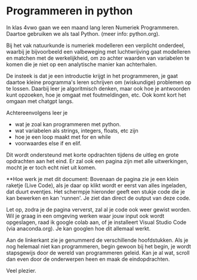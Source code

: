 # Programmeren in python

In klas 4vwo gaan we een maand lang leren Numeriek Programmeren. Daartoe gebruiken we als taal Python. (meer info: python.org).

Bij het vak natuurkunde is numeriek modelleren een verplicht onderdeel, waarbij je bijvoorbeeld een valbeweging met luchtwrijving gaat modelleren en matchen met de werkelijkheid, om zo achter waarden van variabelen te komen die je niet op een analytische manier kan achterhalen.

De insteek is dat je een introductie krijgt in het programmeren, je gaat daartoe kleine programma's leren schrijven om (wiskundige) problemen op te lossen. Daarbij leer je algoritmisch denken, maar ook hoe je antwoorden kunt opzoeken, hoe je omgaat met foutmeldingen, etc. Ook komt kort het omgaan met chatgpt langs.

Achtereenvolgens leer je 
- wat je zoal kan programmeren met python.
- wat variabelen als strings, integers, floats, etc zijn
- hoe je een loop maakt met for en while
- voorwaardes else if en elif.

Dit wordt ondersteund met korte opdrachten tijdens de uitleg en grote opdrachten aan het eind. Er zal ook een pagina zijn met alle uitwerkingen, mocht je er toch echt niet uit komen.


**Hoe werk je met dit document:
Bovenaan de pagina zie je een klein raketje (Live Code), als je daar op klikt wordt er eerst van alles ingeladen, dat duurt eventjes. Het schermpje hieronder geeft een stukje code die je kan bewerken en kan 'runnen'. Je ziet dan direct de output van deze code. 

Let op, zodra je de pagina ververst, zal al je code ook weer gewist worden. Wil je graag in een omgeving werken waar jouw input ook wordt opgeslagen, raad ik google colab aan, of je installeert Visual Studio Code (via anaconda.org). Je kan googlen hoe dit allemaal werkt. 


Aan de linkerkant zie je genummerd de verschillende hoofdstukken. Als je nog helemaal niet kan programmeren, begin gewoon bij het begin, je wordt stapsgewijs door de wereld van programmeren geleid. 
Kan je al wat, scroll dan even door de onderwerpen heen en maak de eindopdrachten. 

Veel plezier.